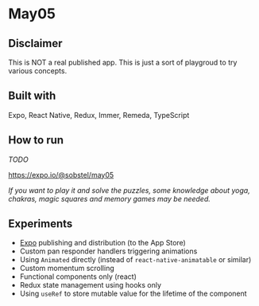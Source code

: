 # May05

## Disclaimer

This is NOT a real published app. This is just a sort of playgroud to try various concepts.

## Built with

Expo, React Native, Redux, Immer, Remeda, TypeScript

## How to run

_TODO_

https://expo.io/@sobstel/may05

_If you want to play it and solve the puzzles, some knowledge about yoga, chakras,
magic squares and memory games may be needed._

## Experiments

- [Expo](https://expo.io/) publishing and distribution (to the App Store)
- Custom pan responder handlers triggering animations
- Using `Animated` directly (instead of `react-native-animatable` or similar)
- Custom momentum scrolling
- Functional components only (react)
- Redux state management using hooks only
- Using `useRef` to store mutable value for the lifetime of the component
